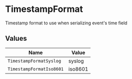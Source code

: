 # TimestampFormat

Timestamp format to use when serializing event's time field


## Values

| Name                     | Value                    |
| ------------------------ | ------------------------ |
| `TimestampFormatSyslog`  | syslog                   |
| `TimestampFormatIso8601` | iso8601                  |